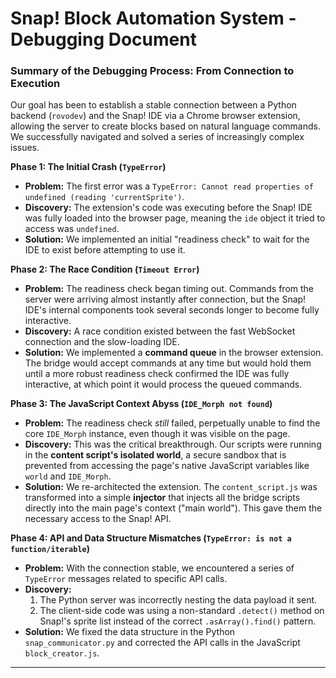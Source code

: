 # Snap! Block Automation System - Debugging Document

### Summary of the Debugging Process: From Connection to Execution

Our goal has been to establish a stable connection between a Python backend (`rovodev`) and the Snap! IDE via a Chrome browser extension, allowing the server to create blocks based on natural language commands. We successfully navigated and solved a series of increasingly complex issues.

**Phase 1: The Initial Crash (`TypeError`)**

*   **Problem:** The first error was a `TypeError: Cannot read properties of undefined (reading 'currentSprite')`.
*   **Discovery:** The extension's code was executing before the Snap! IDE was fully loaded into the browser page, meaning the `ide` object it tried to access was `undefined`.
*   **Solution:** We implemented an initial "readiness check" to wait for the IDE to exist before attempting to use it.

**Phase 2: The Race Condition (`Timeout Error`)**

*   **Problem:** The readiness check began timing out. Commands from the server were arriving almost instantly after connection, but the Snap! IDE's internal components took several seconds longer to become fully interactive.
*   **Discovery:** A race condition existed between the fast WebSocket connection and the slow-loading IDE.
*   **Solution:** We implemented a **command queue** in the browser extension. The bridge would accept commands at any time but would hold them until a more robust readiness check confirmed the IDE was fully interactive, at which point it would process the queued commands.

**Phase 3: The JavaScript Context Abyss (`IDE_Morph not found`)**

*   **Problem:** The readiness check *still* failed, perpetually unable to find the core `IDE_Morph` instance, even though it was visible on the page.
*   **Discovery:** This was the critical breakthrough. Our scripts were running in the **content script's isolated world**, a secure sandbox that is prevented from accessing the page's native JavaScript variables like `world` and `IDE_Morph`.
*   **Solution:** We re-architected the extension. The `content_script.js` was transformed into a simple **injector** that injects all the bridge scripts directly into the main page's context ("main world"). This gave them the necessary access to the Snap! API.

**Phase 4: API and Data Structure Mismatches (`TypeError: is not a function/iterable`)**

*   **Problem:** With the connection stable, we encountered a series of `TypeError` messages related to specific API calls.
*   **Discovery:**
    1.  The Python server was incorrectly nesting the data payload it sent.
    2.  The client-side code was using a non-standard `.detect()` method on Snap!'s sprite list instead of the correct `.asArray().find()` pattern.
*   **Solution:** We fixed the data structure in the Python `snap_communicator.py` and corrected the API calls in the JavaScript `block_creator.js`.

---
